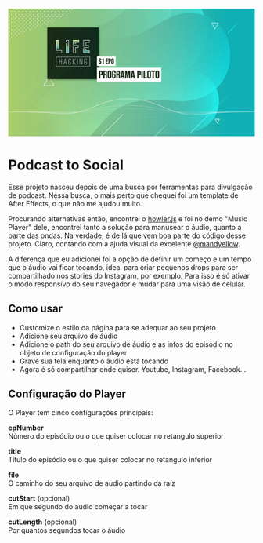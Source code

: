 ![](assets/img/lifehacking-player.jpg)

# Podcast to Social
Esse projeto nasceu depois de uma busca por ferramentas para divulgação de podcast.
Nessa busca, o mais perto que cheguei foi um template de After Effects, o que não me ajudou muito.

Procurando alternativas então, encontrei o [howler.js](https://howlerjs.com/) e foi no demo "Music Player" dele, encontrei tanto a solução para manusear o áudio, quanto a parte das ondas. Na verdade, é de lá que vem boa parte do código desse projeto. Claro, contando com a ajuda visual da excelente [@mandyellow](https://github.com/mandyellow).

A diferença que eu adicionei foi a opção de definir um começo e um tempo que o áudio vai ficar tocando, ideal para criar pequenos drops para ser compartilhado nos stories do Instagram, por exemplo. Para isso é só ativar o modo responsivo do seu navegador e mudar para uma visão de celular.

## Como usar
- Customize o estilo da página para se adequar ao seu projeto
- Adicione seu arquivo de áudio
- Adicione o path do seu arquivo de áudio e as infos do episodio no objeto de configuração do player
- Grave sua tela enquanto o áudio está tocando
- Agora é só compartilhar onde quiser. Youtube, Instagram, Facebook...

## Configuração do Player
O Player tem cinco configurações principais:

**epNumber**  
Número do episódio ou o que quiser colocar no retangulo superior

**title**  
Título do episódio ou o que quiser colocar no retangulo inferior

**file**  
O caminho do seu arquivo de audio partindo da raíz

**cutStart** (opcional)  
Em que segundo do audio começar a tocar

**cutLength** (opcional)  
Por quantos segundos tocar o áudio
